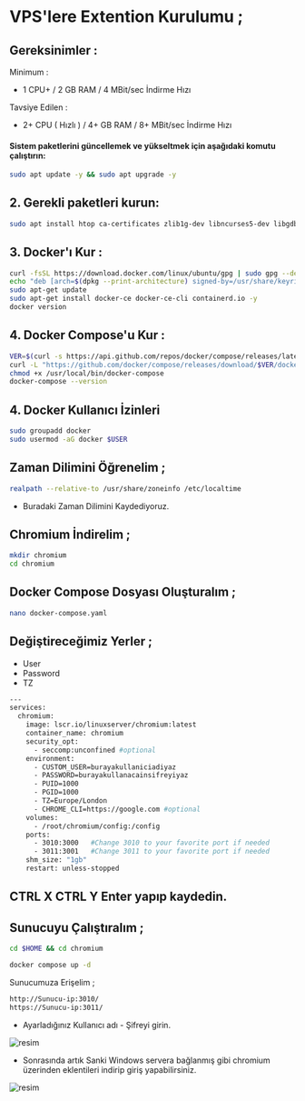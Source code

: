 # VPS'lere Extention Kurulumu ; 

## Gereksinimler : 

Minimum : 

- 1 CPU+ / 2 GB RAM /  4 MBit/sec İndirme Hızı

Tavsiye Edilen : 

- 2+ CPU ( Hızlı ) / 4+ GB RAM / 8+ MBit/sec İndirme Hızı 

#### Sistem paketlerini güncellemek ve yükseltmek için aşağıdaki komutu çalıştırın:

```bash
sudo apt update -y && sudo apt upgrade -y
```
## 2. Gerekli paketleri kurun:

```bash
sudo apt install htop ca-certificates zlib1g-dev libncurses5-dev libgdbm-dev libnss3-dev tmux iptables curl nvme-cli git wget make jq libleveldb-dev build-essential pkg-config ncdu tar clang bsdmainutils lsb-release libssl-dev libreadline-dev libffi-dev jq gcc screen unzip lz4 -y
```
## 3. Docker'ı Kur : 

```bash
curl -fsSL https://download.docker.com/linux/ubuntu/gpg | sudo gpg --dearmor -o /usr/share/keyrings/docker-archive-keyring.gpg
echo "deb [arch=$(dpkg --print-architecture) signed-by=/usr/share/keyrings/docker-archive-keyring.gpg] https://download.docker.com/linux/ubuntu $(lsb_release -cs) stable" | sudo tee /etc/apt/sources.list.d/docker.list > /dev/null
sudo apt-get update
sudo apt-get install docker-ce docker-ce-cli containerd.io -y
docker version
```

## 4. Docker Compose'u Kur : 

```bash
VER=$(curl -s https://api.github.com/repos/docker/compose/releases/latest | grep tag_name | cut -d '"' -f 4)
curl -L "https://github.com/docker/compose/releases/download/$VER/docker-compose-$(uname -s)-$(uname -m)" -o /usr/local/bin/docker-compose
chmod +x /usr/local/bin/docker-compose
docker-compose --version
```

## 4. Docker Kullanıcı İzinleri

```bash
sudo groupadd docker
sudo usermod -aG docker $USER
```

## Zaman Dilimini Öğrenelim ; 

```bash
realpath --relative-to /usr/share/zoneinfo /etc/localtime
```

- Buradaki Zaman Dilimini Kaydediyoruz.

## Chromium İndirelim ; 

```bash
mkdir chromium
cd chromium
```

## Docker Compose Dosyası Oluşturalım ; 

```bash
nano docker-compose.yaml
```

## Değiştireceğimiz Yerler ; 

- User
- Password
- TZ

```bash
---
services:
  chromium:
    image: lscr.io/linuxserver/chromium:latest
    container_name: chromium
    security_opt:
      - seccomp:unconfined #optional
    environment:
      - CUSTOM_USER=burayakullaniciadiyaz
      - PASSWORD=burayakullanacainsifreyiyaz
      - PUID=1000
      - PGID=1000
      - TZ=Europe/London
      - CHROME_CLI=https://google.com #optional
    volumes:
      - /root/chromium/config:/config
    ports:
      - 3010:3000   #Change 3010 to your favorite port if needed
      - 3011:3001   #Change 3011 to your favorite port if needed
    shm_size: "1gb"
    restart: unless-stopped
```

## CTRL X CTRL Y Enter yapıp kaydedin.

## Sunucuyu Çalıştıralım ; 
```bash
cd $HOME && cd chromium
```
```bash
docker compose up -d
```

Sunucumuza Erişelim ; 

```bash
http://Sunucu-ip:3010/
https://Sunucu-ip:3011/
```

- Ayarladığınız Kullanıcı adı - Şifreyi girin.

![resim](https://github.com/user-attachments/assets/88e6b139-b364-4c42-bd5f-653547b29bc5)

- Sonrasında artık Sanki Windows servera bağlanmış gibi chromium üzerinden eklentileri indirip giriş yapabilirsiniz.

![resim](https://github.com/user-attachments/assets/84930d45-62e6-484c-8465-880c35a9228b)

